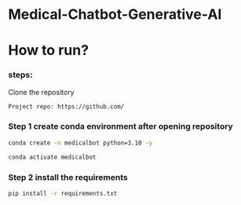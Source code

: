 # Medical-Chatbot-Generative-AI


# How to run?
### steps:


Clone the repository

```bash
Project repo: https://github.com/
```
### Step 1 create conda environment after opening repository
```bash
conda create -n medicalbot python=3.10 -y
```

```bash
conda activate medicalbot
```

### Step 2 install the requirements
```bash
pip install -r requirements.txt
```